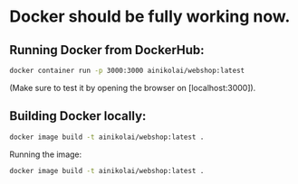 # Docker should be fully working now.

## Running Docker from DockerHub:
```bash
docker container run -p 3000:3000 ainikolai/webshop:latest
```

(Make sure to test it by opening the browser on [localhost:3000]).

## Building Docker locally:
```bash
docker image build -t ainikolai/webshop:latest .
```

Running the image:
```bash
docker image build -t ainikolai/webshop:latest .
```
